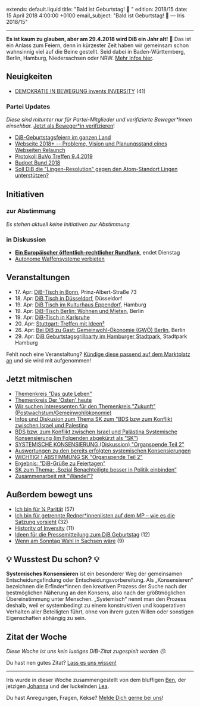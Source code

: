 extends: default.liquid
title: "Bald ist Geburtstag! 🎉 "
edition: 2018/15
date: 15 April 2018 4:00:00 +0100
email_subject: "Bald ist Geburtstag! 🎉 — Iris 2018/15"

---
**Es ist kaum zu glauben, aber am 29.4.2018 wird DiB ein Jahr alt!** 🎂 
Das ist ein Anlass zum Feiern, denn in kürzester Zeit haben wir gemeinsam schon wahnsinnig viel auf die Beine gestellt. Seid dabei in Baden-Württemberg, Berlin, Hamburg, Niedersachsen oder NRW. [Mehr Infos hier](https://marktplatz.bewegung.jetzt/t/dib-geburtstagsfeiern-im-ganzen-land/20727).

## Neuigkeiten

 - [DEMOKRATIE IN BEWEGUNG invents INVERSITY](https://marktplatz.bewegung.jetzt/t/demokratie-in-bewegung-invents-inversity/20468) (41)


### Partei Updates

_Diese sind mitunter nur für Partei-Mitglieder und verifizierte Beweger\*innen einsehbar._ [Jetzt als Beweger\*in verifizieren](https://bewegung.jetzt/bewegerin-werden/)!

 - [DiB-Geburtstagsfeiern im ganzen Land](https://marktplatz.bewegung.jetzt/t/dib-geburtstagsfeiern-im-ganzen-land/20727)
 - [Webseite 2018+ -- Probleme, Vision und Planungsstand eines Webseiten Relaunch](https://marktplatz.bewegung.jetzt/t/webseite-2018-probleme-vision-und-planungsstand-eines-webseiten-relaunch/20616)
 - [Protokoll BuVo Treffen 9.4.2019](https://marktplatz.bewegung.jetzt/t/protokoll-buvo-treffen-9-4-2019/20585)
 - [Budget Bund 2018](https://marktplatz.bewegung.jetzt/t/budget-bund-2018/20097)
 - [Soll DiB die "Lingen-Resolution" gegen den Atom-Standort Lingen unterstützen?](https://marktplatz.bewegung.jetzt/t/soll-dib-die-lingen-resolution-gegen-den-atom-standort-lingen-unterstuetzen/20041)

## Initiativen

### zur Abstimmung
_Es stehen aktuell keine Initiativen zur Abstimmung_

### in Diskussion
 - **[Ein Europäischer öffentlich-rechtlicher Rundfunk](https://abstimmen.bewegung.jetzt/initiative/188-ein-europaischer-offentlich-rechtlicher-rundfunk)**, endet Dienstag
 - [Autonome Waffensysteme verbieten](https://abstimmen.bewegung.jetzt/initiative/186-autonome-waffensysteme-verbieten)


## Veranstaltungen

 - 17.&nbsp;Apr: [DiB-Tisch in Bonn](https://marktplatz.bewegung.jetzt/t/dib-tisch-in-bonn/20411), Prinz-Albert-Straße 73
 - 18.&nbsp;Apr: [DiB Tisch in Düsseldorf](https://marktplatz.bewegung.jetzt/t/dib-tisch-in-duesseldorf-april-2018/20077), Düsseldorf 
 - 19.&nbsp;Apr: [DiB Tisch im Kulturhaus Eppendorf](https://marktplatz.bewegung.jetzt/t/dib-tisch-im-kulturhaus-eppendorf/20549), Hamburg
 - 19.&nbsp;Apr: [ DiB-Tisch Berlin: Wohnen und Mieten](https://marktplatz.bewegung.jetzt/t/19-04-2018-dib-tisch-berlin-wohnen-und-mieten/20675), Berlin
 - 19.&nbsp;Apr: [DiB-Tisch in Karlsruhe](https://marktplatz.bewegung.jetzt/t/dib-tisch-in-karlsruhe-am-donnerstag-den-19-april-2018/20583) 
 - 20.&nbsp;Apr: [Stuttgart: Treffen mit Ideen³](https://marktplatz.bewegung.jetzt/t/4-20-stuttgart-treffen-mit-ideen/20397)
 - 26.&nbsp;Apr: [Bei DiB zu Gast: Gemeinwohl-Ökonomie (GWÖ) Berlin](https://marktplatz.bewegung.jetzt/t/26-04-18-bei-dib-zu-gast-gemeinwohl-oekonomie-gwoe-berlin/20555), Berlin
 - 29.&nbsp;Apr: [DiB Geburtstagsgrillparty im Hamburger Stadtpark](https://marktplatz.bewegung.jetzt/t/dib-geburtstagsgrillparty-im-hamburger-stadtpark/20425), Stadtpark Hamburg

Fehlt noch eine Veranstaltung? [Kündige diese passend auf dem Marktplatz an](https://marktplatz.bewegung.jetzt/t/veranstaltungen-fuer-iris-ankuendigen/11128?source_topic_id=2720) und sie wird mit aufgenommen!

## Jetzt mitmischen

 - [Themenkreis "Das gute Leben"](https://marktplatz.bewegung.jetzt/t/themenkreis-das-gute-leben/20341)
 - [Themenkreis Der 'Osten' heute](https://marktplatz.bewegung.jetzt/t/themenkreis-der-osten-heute/20162)
 - [Wir suchen Interessenten für den Themenkreis "Zukunft" (Postwachstum/Gemeinwohlökonomie)](https://marktplatz.bewegung.jetzt/t/wir-suchen-interessenten-fuer-den-themenkreis-zukunft-postwachstum-gemeinwohloekonomie/16439)
 - [Infos und Diskusion zum Thema SK zum "BDS bzw zum Konflikt zwischen Israel und Palestina](https://marktplatz.bewegung.jetzt/t/infosund-diskusion-zum-thema-sk-zum-bds-bzw-zum-konflikt-zwischen-israel-und-palestina/20677)
 - [BDS bzw. zum Konflikt zwischen Israel und Palästina Systemische Konsensierung (im Folgenden abgekürzt als "SK")](https://marktplatz.bewegung.jetzt/t/bds-bzw-zum-konflikt-zwischen-israel-und-palaestina-systemische-konsensierung-im-folgenden-abgekuerzt-als-sk/20481)
 - [SYSTEMISCHE KONSENSIERUNG (Diskussion) "Organspende Teil 2"](https://marktplatz.bewegung.jetzt/t/loudspeaker-systemische-konsensierung-diskussion-organspende-teil-2/17624)
 - [Auswertungen zu den bereits erfolgten systemischen Konsensierungen](https://marktplatz.bewegung.jetzt/t/auswertungen-zu-den-bereits-erfolgten-systemischen-konsensierungen/17568)
 - [WICHTIG! ! ABSTIMMUNG SK "Organspende Teil 2"](https://marktplatz.bewegung.jetzt/t/loudspeaker-wichtig-abstimmung-sk-organspende-teil-2/17566)
 - [Ergebnis: "DiB-Grüße zu Feiertagen"](https://marktplatz.bewegung.jetzt/t/ergebnis-dib-gruesse-zu-feiertagen/15440)
 - [SK zum Thema: „Sozial Benachteiligte besser in Politik einbinden“](https://marktplatz.bewegung.jetzt/t/sk-zum-thema-sozial-benachteiligte-besser-in-politik-einbinden/13210)
 - [Zusammenarbeit mit "Wandel"?](https://marktplatz.bewegung.jetzt/t/zusammenarbeit-mit-wandel/20335)


## Außerdem bewegt uns

 - [Ich bin für &frac14; Parität](https://marktplatz.bewegung.jetzt/t/ich-bin-fuer-1-4-paritaet/20564) (57)
 - [Ich bin für getrennte Redner*innenlisten auf dem MP &ndash; wie es die Satzung vorsieht](https://marktplatz.bewegung.jetzt/t/ich-bin-fuer-getrennte-redner-innenlisten-auf-dem-mp-wie-es-die-satzung-vorsieht/20713) (32)
 - [Histority of Inversity](https://marktplatz.bewegung.jetzt/t/histority-of-inversity/20514) (11)
 - [Ideen für die Pressemitteilung zum DiB Geburtstag](https://marktplatz.bewegung.jetzt/t/ideen-fuer-die-pressemitteilung-zum-dib-geburtstag/20627) (12)
 - [Wenn am Sonntag Wahl in Sachsen wäre](https://marktplatz.bewegung.jetzt/t/wenn-am-sonntag-wahl-in-sachsen-waere/20542) (9)

## :bulb: Wusstest Du schon? :bulb:

**Systemisches Konsensieren** ist ein besonderer Weg der gemeinsamen Entscheidungsfindung oder Entscheidungsvorbereitung. Als „Konsensieren“ bezeichnen die Erfinder\*innen den kreativen Prozess der Suche nach der bestmöglichen Näherung an den Konsens, also nach der größtmöglichen Übereinstimmung unter Menschen. „Systemisch“ nennt man den Prozess deshalb, weil er systembedingt zu einem konstruktiven und kooperativen Verhalten aller Beteiligten führt, ohne von ihrem guten Willen oder sonstigen Eigenschaften abhängig zu sein.

## Zitat der Woche
_Diese Woche ist uns kein lustiges DiB-Zitat zugespielt worden ☹._

Du hast nen gutes Zitat? [Lass es uns wissen!](https://marktplatz.bewegung.jetzt/t/lustige-dib-zitate/10175)


---

Iris wurde in dieser Woche zusammengestellt von dem bluffigen [Ben](https://marktplatz.bewegung.jetzt/u/Ben/), der jetzigen [Johanna](https://marktplatz.bewegung.jetzt/u/Johanna/) und der luckelnden [Lea](https://marktplatz.bewegung.jetzt/u/Leia/).

Du hast Anregungen, Fragen, Kekse? [Melde Dich gerne bei uns](https://marktplatz.bewegung.jetzt/t/neu-iris-die-woechtliche-zusammenfasssung-zum-sonntagsbrunch/10990)!


